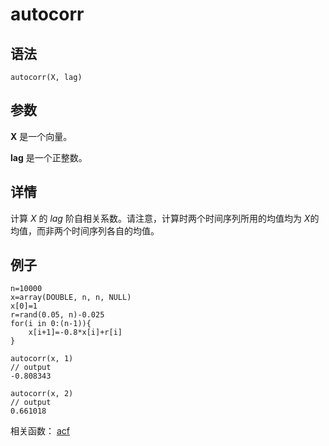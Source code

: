# autocorr

## 语法

`autocorr(X, lag)`

## 参数

**X** 是一个向量。

**lag** 是一个正整数。

## 详情

计算 *X* 的 *lag* 阶自相关系数。请注意，计算时两个时间序列所用的均值均为 *X*的均值，而非两个时间序列各自的均值。

## 例子

```
n=10000
x=array(DOUBLE, n, n, NULL)
x[0]=1
r=rand(0.05, n)-0.025
for(i in 0:(n-1)){
    x[i+1]=-0.8*x[i]+r[i]
}

autocorr(x, 1)
// output
-0.808343

autocorr(x, 2)
// output
0.661018
```

相关函数： [acf](acf.md)

